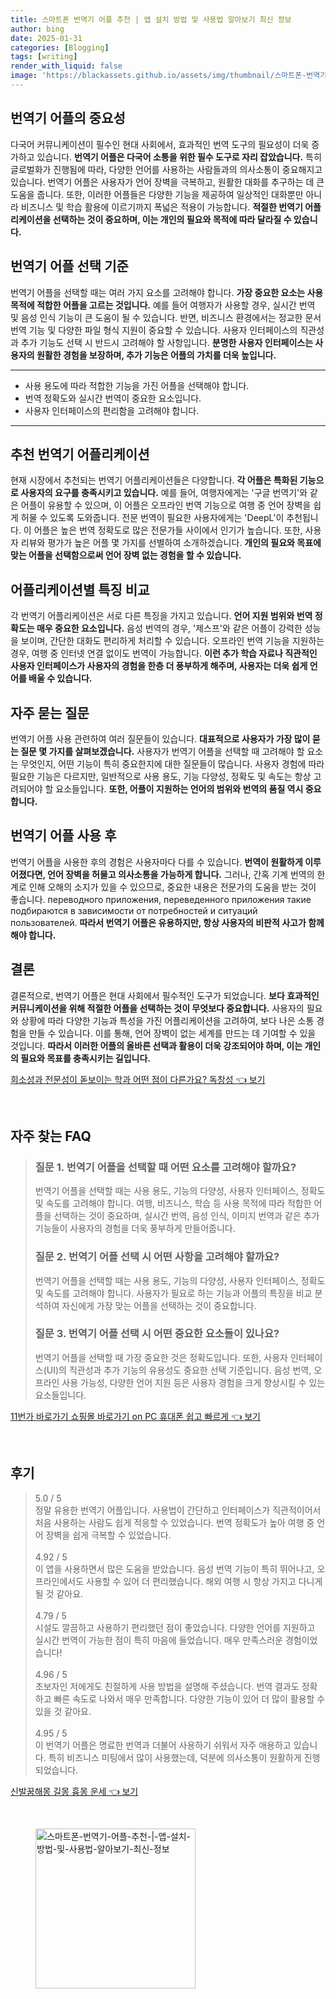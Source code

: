 ```yaml
---
title: 스마트폰 번역기 어플 추천 | 앱 설치 방법 및 사용법 알아보기 최신 정보
author: bing
date: 2025-01-31
categories: [Blogging]
tags: [writing]
render_with_liquid: false
image: 'https://blackassets.github.io/assets/img/thumbnail/스마트폰-번역기-어플-추천-|-앱-설치-방법-및-사용법-알아보기-최신-정보.webp'
---
```



<h2 id='번역기 어플의 중요성'>번역기 어플의 중요성</h2>

<p>다국어 커뮤니케이션이 필수인 현대 사회에서, 효과적인 번역 도구의 필요성이 더욱 증가하고 있습니다. <b>번역기 어플은 다국어 소통을 위한 필수 도구로 자리 잡았습니다.</b> 특히 글로벌화가 진행됨에 따라, 다양한 언어를 사용하는 사람들과의 의사소통이 중요해지고 있습니다. 번역기 어플은 사용자가 언어 장벽을 극복하고, 원활한 대화를 추구하는 데 큰 도움을 줍니다. 또한, 이러한 어플들은 다양한 기능을 제공하여 일상적인 대화뿐만 아니라 비즈니스 및 학습 활용에 이르기까지 폭넓은 적용이 가능합니다. <b>적절한 번역기 어플리케이션을 선택하는 것이 중요하며, 이는 개인의 필요와 목적에 따라 달라질 수 있습니다.</b></p>

<h2 id='번역기 어플 선택 기준'>번역기 어플 선택 기준</h2>

<p>번역기 어플을 선택할 때는 여러 가지 요소를 고려해야 합니다. <b>가장 중요한 요소는 사용 목적에 적합한 어플을 고르는 것입니다.</b> 예를 들어 여행자가 사용할 경우, 실시간 번역 및 음성 인식 기능이 큰 도움이 될 수 있습니다. 반면, 비즈니스 환경에서는 정교한 문서 번역 기능 및 다양한 파일 형식 지원이 중요할 수 있습니다. 사용자 인터페이스의 직관성과 추가 기능도 선택 시 반드시 고려해야 할 사항입니다. <b>분명한 사용자 인터페이스는 사용자의 원활한 경험을 보장하며, 추가 기능은 어플의 가치를 더욱 높입니다.</b></p>

<hr />

<ul>
    <li>사용 용도에 따라 적합한 기능을 가진 어플을 선택해야 합니다.</li>
    <li>번역 정확도와 실시간 번역이 중요한 요소입니다.</li>
    <li>사용자 인터페이스의 편리함을 고려해야 합니다.</li>
</ul>

<hr />

<h2 id='추천 번역기 어플리케이션'>추천 번역기 어플리케이션</h2>

<p>현재 시장에서 추천되는 번역기 어플리케이션들은 다양합니다. <b>각 어플은 특화된 기능으로 사용자의 요구를 충족시키고 있습니다.</b> 예를 들어, 여행자에게는 '구글 번역기'와 같은 어플이 유용할 수 있으며, 이 어플은 오프라인 번역 기능으로 여행 중 언어 장벽을 쉽게 허물 수 있도록 도와줍니다. 전문 번역이 필요한 사용자에게는 'DeepL'이 추천됩니다. 이 어플은 높은 번역 정확도로 많은 전문가들 사이에서 인기가 높습니다. 또한, 사용자 리뷰와 평가가 높은 어플 몇 가지를 선별하여 소개하겠습니다. <b>개인의 필요와 목표에 맞는 어플을 선택함으로써 언어 장벽 없는 경험을 할 수 있습니다.</b></p>

<h2 id='어플리케이션별 특징 비교'>어플리케이션별 특징 비교</h2>

<p>각 번역기 어플리케이션은 서로 다른 특징을 가지고 있습니다. <b>언어 지원 범위와 번역 정확도는 매우 중요한 요소입니다.</b> 음성 번역의 경우, '제스프'와 같은 어플이 강력한 성능을 보이며, 간단한 대화도 편리하게 처리할 수 있습니다. 오프라인 번역 기능을 지원하는 경우, 여행 중 인터넷 연결 없이도 번역이 가능합니다. <b>이런 추가 학습 자료나 직관적인 사용자 인터페이스가 사용자의 경험을 한층 더 풍부하게 해주며, 사용자는 더욱 쉽게 언어를 배울 수 있습니다.</b></p>

<h2 id='자주 묻는 질문'>자주 묻는 질문</h2>

<p>번역기 어플 사용 관련하여 여러 질문들이 있습니다. <b>대표적으로 사용자가 가장 많이 묻는 질문 몇 가지를 살펴보겠습니다.</b> 사용자가 번역기 어플을 선택할 때 고려해야 할 요소는 무엇인지, 어떤 기능이 특히 중요한지에 대한 질문들이 많습니다. 사용자 경험에 따라 필요한 기능은 다르지만, 일반적으로 사용 용도, 기능 다양성, 정확도 및 속도는 항상 고려되어야 할 요소들입니다. <b>또한, 어플이 지원하는 언어의 범위와 번역의 품질 역시 중요합니다.</b></p>

<h2 id='번역기 어플 사용 후'>번역기 어플 사용 후</h2>

<p>번역기 어플을 사용한 후의 경험은 사용자마다 다를 수 있습니다. <b>번역이 원활하게 이루어졌다면, 언어 장벽을 허물고 의사소통을 가능하게 합니다.</b> 그러나, 간혹 기계 번역의 한계로 인해 오해의 소지가 있을 수 있으므로, 중요한 내용은 전문가의 도움을 받는 것이 좋습니다. переводного приложения, переведенного приложения такие подбираются в зависимости от потребностей и ситуаций пользователей. <b>따라서 번역기 어플은 유용하지만, 항상 사용자의 비판적 사고가 함께해야 합니다.</b></p>

<h2 id='결론'>결론</h2>

<p>결론적으로, 번역기 어플은 현대 사회에서 필수적인 도구가 되었습니다. <b>보다 효과적인 커뮤니케이션을 위해 적절한 어플을 선택하는 것이 무엇보다 중요합니다.</b> 사용자의 필요와 상황에 따라 다양한 기능과 특성을 가진 어플리케이션을 고려하여, 보다 나은 소통 경험을 만들 수 있습니다. 이를 통해, 언어 장벽이 없는 세계를 만드는 데 기여할 수 있을 것입니다. <b>따라서 이러한 어플의 올바른 선택과 활용이 더욱 강조되어야 하며, 이는 개인의 필요와 목표를 충족시키는 길입니다.</b></p>


<p><a class="click-button" title="희소성과 전문성이 돋보이는 학과 어떤 점이 다른가요? 독창성" href="https://blackassets.github.io/posts/%ED%9D%AC%EC%86%8C%EC%84%B1%EA%B3%BC-%EC%A0%84%EB%AC%B8%EC%84%B1%EC%9D%B4-%EB%8F%8B%EB%B3%B4%EC%9D%B4%EB%8A%94-%ED%95%99%EA%B3%BC-%EC%96%B4%EB%96%A4-%EC%A0%90%EC%9D%B4-%EB%8B%A4%EB%A5%B8%EA%B0%80%EC%9A%94-%EB%8F%85%EC%B0%BD%EC%84%B1/" rel="dofollow">희소성과 전문성이 돋보이는 학과 어떤 점이 다른가요? 독창성 👈 보기</a></p><br>
<h2 id='자주_찾는_FAQ'>자주 찾는 FAQ</h2>
<div itemscope="" itemtype="https://schema.org/FAQPage"> 
<blockquote> 
<div itemscope="" itemprop="mainEntity" itemtype="https://schema.org/Question"> 
<h3 itemprop="name">질문 1. 번역기 어플을 선택할 때 어떤 요소를 고려해야 할까요?</h3> 
<div itemscope="" itemprop="acceptedAnswer" itemtype="https://schema.org/Answer"> 
<span itemprop="text"> 
<p>번역기 어플을 선택할 때는 사용 용도, 기능의 다양성, 사용자 인터페이스, 정확도 및 속도를 고려해야 합니다. 여행, 비즈니스, 학습 등 사용 목적에 따라 적합한 어플을 선택하는 것이 중요하며, 실시간 번역, 음성 인식, 이미지 번역과 같은 추가 기능들이 사용자의 경험을 더욱 풍부하게 만들어줍니다.</p> 
</span> 
</div> 
</div> 
<div itemscope="" itemprop="mainEntity" itemtype="https://schema.org/Question"> 
<h3 itemprop="name">질문 2. 번역기 어플 선택 시 어떤 사항을 고려해야 할까요?</h3> 
<div itemscope="" itemprop="acceptedAnswer" itemtype="https://schema.org/Answer"> 
<span itemprop="text"> 
<p>번역기 어플을 선택할 때는 사용 용도, 기능의 다양성, 사용자 인터페이스, 정확도 및 속도를 고려해야 합니다. 사용자가 필요로 하는 기능과 어플의 특징을 비교 분석하여 자신에게 가장 맞는 어플을 선택하는 것이 중요합니다.</p> 
</span> 
</div> 
</div> 
<div itemscope="" itemprop="mainEntity" itemtype="https://schema.org/Question"> 
<h3 itemprop="name">질문 3. 번역기 어플 선택 시 어떤 중요한 요소들이 있나요?</h3> 
<div itemscope="" itemprop="acceptedAnswer" itemtype="https://schema.org/Answer"> 
<span itemprop="text"> 
<p>번역기 어플을 선택할 때 가장 중요한 것은 정확도입니다. 또한, 사용자 인터페이스(UI)의 직관성과 추가 기능의 유용성도 중요한 선택 기준입니다. 음성 번역, 오프라인 사용 가능성, 다양한 언어 지원 등은 사용자 경험을 크게 향상시킬 수 있는 요소들입니다.</p> 
</span> 
</div> 
</div> 
</blockquote> 
</div>
<p><a class="click-button" title="11번가 바로가기 쇼핑몰 바로가기 on PC 휴대폰 쉽고 빠르게" href="https://blackassets.github.io/posts/11%EB%B2%88%EA%B0%80-%EB%B0%94%EB%A1%9C%EA%B0%80%EA%B8%B0-%EC%87%BC%ED%95%91%EB%AA%B0-%EB%B0%94%EB%A1%9C%EA%B0%80%EA%B8%B0-on-PC-%ED%9C%B4%EB%8C%80%ED%8F%B0-%EC%89%BD%EA%B3%A0-%EB%B9%A0%EB%A5%B4%EA%B2%8C/" rel="dofollow">11번가 바로가기 쇼핑몰 바로가기 on PC 휴대폰 쉽고 빠르게 👈 보기</a></p><br>
<h2 id='후기'>후기</h2>
<div itemscope itemtype="https://schema.org/Product">
  <blockquote>
  <div itemprop="review" itemscope itemtype="https://schema.org/Review">
      <div itemprop="reviewRating" itemscope itemtype="https://schema.org/Rating"> <span itemprop="ratingValue">5.0</span> / <span itemprop="bestRating">5</span> </div>
      <span itemprop="reviewBody">정말 유용한 번역기 어플입니다. 사용법이 간단하고 인터페이스가 직관적이어서 처음 사용하는 사람도 쉽게 적응할 수 있었습니다. 번역 정확도가 높아 여행 중 언어 장벽을 쉽게 극복할 수 있었습니다.</span>
  </div>
  <br>
  <div itemprop="review" itemscope itemtype="https://schema.org/Review">
      <div itemprop="reviewRating" itemscope itemtype="https://schema.org/Rating"> <span itemprop="ratingValue">4.92</span> / <span itemprop="bestRating">5</span> </div>
      <span itemprop="reviewBody">이 앱을 사용하면서 많은 도움을 받았습니다. 음성 번역 기능이 특히 뛰어나고, 오프라인에서도 사용할 수 있어 더 편리했습니다. 해외 여행 시 항상 가지고 다니게 될 것 같아요.</span>
  </div>
  <br>
  <div itemprop="review" itemscope itemtype="https://schema.org/Review">
      <div itemprop="reviewRating" itemscope itemtype="https://schema.org/Rating"> <span itemprop="ratingValue">4.79</span> / <span itemprop="bestRating">5</span> </div>
      <span itemprop="reviewBody">시설도 깔끔하고 사용하기 편리했던 점이 좋았습니다. 다양한 언어를 지원하고 실시간 번역이 가능한 점이 특히 마음에 들었습니다. 매우 만족스러운 경험이었습니다!</span>
  </div>
  <br>
  <div itemprop="review" itemscope itemtype="https://schema.org/Review">
      <div itemprop="reviewRating" itemscope itemtype="https://schema.org/Rating"> <span itemprop="ratingValue">4.96</span> / <span itemprop="bestRating">5</span> </div>
      <span itemprop="reviewBody">초보자인 저에게도 친절하게 사용 방법을 설명해 주셨습니다. 번역 결과도 정확하고 빠른 속도로 나와서 매우 만족합니다. 다양한 기능이 있어 더 많이 활용할 수 있을 것 같아요.</span>
  </div>
  <br>
  <div itemprop="review" itemscope itemtype="https://schema.org/Review">
      <div itemprop="reviewRating" itemscope itemtype="https://schema.org/Rating"> <span itemprop="ratingValue">4.95</span> / <span itemprop="bestRating">5</span> </div>
      <span itemprop="reviewBody">이 번역기 어플은 명료한 번역과 더불어 사용하기 쉬워서 자주 애용하고 있습니다. 특히 비즈니스 미팅에서 많이 사용했는데, 덕분에 의사소통이 원활하게 진행되었습니다.</span>
  </div>
  </blockquote>
</div>
<p><a class="click-button" title="신발꿈해몽 길몽 흉몽 운세" href="https://blackassets.github.io/posts/%EC%8B%A0%EB%B0%9C%EA%BF%88%ED%95%B4%EB%AA%BD-%EA%B8%B8%EB%AA%BD-%ED%9D%89%EB%AA%BD-%EC%9A%B4%EC%84%B8/" rel="dofollow">신발꿈해몽 길몽 흉몽 운세 👈 보기</a></p><br>
<figure class="image"><img src="https://blackassets.github.io/assets/img/thumbnail/스마트폰-번역기-어플-추천-|-앱-설치-방법-및-사용법-알아보기-최신-정보.webp" alt="스마트폰-번역기-어플-추천-|-앱-설치-방법-및-사용법-알아보기-최신-정보" width="256" height="256"></figure>